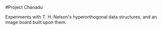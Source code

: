 #Project Chanadu

Experiments with T. H. Nelson's hyperorthogonal data structures, and
an image board built upon them.